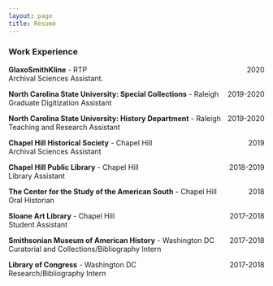 ```yaml
---
layout: page
title: Résumé
---
```


### Work Experience
**GlaxoSmithKline** - RTP <span style="float: right; ">2020</span>  
Archival Sciences Assistant.

**North Carolina State University: Special Collections** - Raleigh <span style="float: right; ">2019-2020</span>  
Graduate Digitization Assistant

**North Carolina State University: History Department** - Raleigh <span style="float: right; ">2019-2020</span>  
Teaching and Research Assistant

**Chapel Hill Historical Society** - Chapel Hill <span style="float: right; ">2019</span>  
Archival Sciences Assistant

**Chapel Hill Public Library** - Chapel Hill <span style="float: right; ">2018-2019</span>  
Library Assistant

**The Center for the Study of the American South** - Chapel Hill <span style="float: right; ">2018</span>  
Oral Historian

**Sloane Art Library** - Chapel Hill <span style="float: right; ">2017-2018</span>  
Student Assistant

**Smithsonian Museum of American History** - Washington DC <span style="float: right; ">2017-2018</span>  
Curatorial and Collections/Bibliography Intern

**Library of Congress** - Washington DC <span style="float: right; ">2017-2018</span>  
Research/Bibliography Intern
